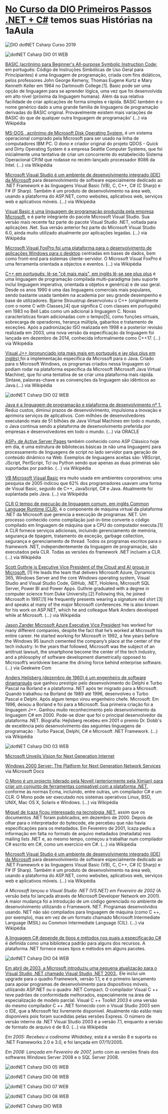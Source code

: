 # [No Curso da DIO Primeiros Passos .NET + C#](https://web.digitalinnovation.one/course/primeiros-passos-com-net-c/learning/21dba689-4655-48a6-b2b6-89a353220b16/) temos suas Histórias na 1aAula 

![DIO dotNET Csharp Curso 2019](https://user-images.githubusercontent.com/76437195/103577914-075fea80-4eac-11eb-9068-a8e58797dabc.jpg) 

![dotNET Csharp DIO 01 WEB](https://user-images.githubusercontent.com/76437195/103577670-9b7d8200-4eab-11eb-8113-5800c0f75e44.jpg) 

[BASIC (acrônimo para Beginner's All-purpose Symbolic Instruction Code;](https://pt.wikipedia.org/wiki/BASIC) em português: Código de Instruções Simbólicas de Uso Geral para Principiantes) é uma linguagem de programação, criada com fins didáticos, pelos professores John George Kemeny, Thomas Eugene Kurtz e Mary Kenneth Keller em 1964 no Dartmouth College.[1]. Basic pode ser uma opção de linguagem para se aprender lógica, uma vez que foi desenvolvida em alto nível (próxima da linguagem humana). Além da sua relativa facilidade de criar aplicações de forma simples e rápida. BASIC também é o nome genérico dado a uma grande família de linguagens de programação derivadas do BASIC original. Provavelmente existem mais variações de BASIC do que de qualquer outra linguagem de programação' (...) via Wikipédia 

[MS-DOS , acrônimo de Microsoft Disk Operating System,](https://pt.wikipedia.org/wiki/MS-DOS) é um sistema operacional comprado pela Microsoft para ser usado na linha de computadores IBM PC. O dono e criador original do projeto QDOS - Quick and Dirty Operating System é a empresa Seattle Computer Systems, que foi inicialmente uma tentativa de criar um concorrente do estabelecido Sistema Operacional CP/M que rodasse no recém-lançado processador 8086 da Intel. (...) via Wikipédia

[Microsoft Visual Studio é um ambiente de desenvolvimento integrado (IDE) da Microsoft](https://pt.wikipedia.org/wiki/Microsoft_Visual_Studio) para desenvolvimento de software especialmente dedicado ao .NET Framework e às linguagens Visual Basic (VB), C, C++, C# (C Sharp) e F# (F Sharp). Também é um produto de desenvolvimento na área web, usando a plataforma do ASP.NET, como websites, aplicativos web, serviços web e aplicativos móveis. (...) via Wikipédia

[Visual Basic é uma linguagem de programação produzida pela empresa Microsoft,](https://pt.wikipedia.org/wiki/Visual_Basic) e é parte integrante do pacote Microsoft Visual Studio. Sua versão mais recente faz parte do pacote Visual Studio .NET, voltada para aplicações .Net. Sua versão anterior fez parte do Microsoft Visual Studio 6.0, ainda muito utilizado atualmente por aplicações legadas. (...) via Wikipédia

[Microsoft Visual FoxPro foi uma plataforma para o desenvolvimento de aplicações Windows para o desktop](https://pt.wikipedia.org/wiki/Visual_FoxPro) centradas em bases de dados, bem como front-end para sistemas cliente-servidor. O Microsoft Visual FoxPro é uma ferramenta orientada a objectos e eventos. (...) via Wikipédia 

[C++ em português: lê-se "cê mais mais", em inglês lê-se see plus plus](https://pt.wikipedia.org/wiki/C%2B%2B)  é uma linguagem de programação compilada multi-paradigma (seu suporte inclui linguagem imperativa, orientada a objetos e genérica) e de uso geral. Desde os anos 1990 é uma das linguagens comerciais mais populares, sendo bastante usada também na academia por seu grande desempenho e base de utilizadores. Bjarne Stroustrup desenvolveu o C++ (originalmente com o nome C with Classes,[4] que significa C com classes em português) em 1983 no Bell Labs como um adicional à linguagem C. Novas características foram adicionadas com o tempo[5], como funções virtuais, sobrecarga de operadores, herança múltipla, gabaritos e tratamento de exceções. Após a padronização ISO realizada em 1998 e a posterior revisão realizada em 2003, uma nova versão da especificação da linguagem foi lançada em dezembro de 2014, conhecida informalmente como C++17. (...) via Wikipédia

[Visual J++ (pronunciado jota mais mais em português e jay plus plus em inglês) ](https://pt.wikipedia.org/wiki/Visual_J%2B%2B) foi a implementação específica da Microsoft para o Java. Criado para o Microsoft Windows, os programas criados nessa linguagem só podiam rodar na plataforma específica da Microsoft (Microsoft Java Virtual Machine), que foi uma tentativa de se criar uma plataforma mais rápida. Sintaxe, palavras-chave e as convenções da linguagem são idênticos ao Java.(...) via Wikipédia

![dotNET Csharp DIO 02 WEB](https://user-images.githubusercontent.com/76437195/103577692-a46e5380-4eab-11eb-9cc9-2b30150f52ff.jpg) 

[Java é a linguagem de programação e plataforma de desenvolvimento nº 1.](https://www.oracle.com/br/java/) Reduz custos, diminui prazos de desenvolvimento, impulsiona a inovação e aprimora serviços de aplicativos. Com milhões de desenvolvedores executando mais de 51 bilhões de Java Virtual Machines em todo o mundo, o Java continua sendo a plataforma de desenvolvimento preferida por empresas e desenvolvedores em todo o mundo. (...) via ORACLE

[ASP+ de Active Server Pages](https://pt.wikipedia.org/wiki/ASP)  também conhecido como ASP Clássico hoje em dia, é uma estrutura de bibliotecas básicas (e não uma linguagem) para processamento de linguagens de script no lado servidor para geração de conteúdo dinâmico na Web. Exemplos de linguagens aceitas são: VBScript, JScript, PerlScript, Tcl ou Python sendo que apenas as duas primeiras são suportadas por padrão. (...) via Wikipédia

[VB Microsoft Visual Basic](https://pt.wikipedia.org/wiki/Visual_Basic) era muito usada em ambientes corporativos: uma pesquisa de 2005 indicou que 62% dos programadores usavam uma forma de Visual Basic, seguido de C++, JavaScript, C# e Java. Atualmente foi suplantada pelo Java. (...) via Wikipédia

[CLR O tempo de execução de linguagem comum, em inglês Common Language Runtime (CLR),](https://pt.wikipedia.org/wiki/Common_Language_Runtime) é o componente de máquina virtual da plataforma .NET da Microsoft que gerencia a execução de programas .NET. Um processo conhecido como compilação just-in-time converte o código compilado em linguagem de máquina que a CPU do computador executa.[1] A CLR fornece serviços adicionais, incluindo gerenciamento de memória, segurança de tipagem, tratamento de exceção, garbage collection, segurança e gerenciamento de thread. Todos os programas escritos para o framework .NET, independentemente da linguagem de programação, são executados pela CLR. Todas as versões do framework .NET incluem a CLR. (...) via Wikipédia

[Scott Guthrie is Executive Vice President of the Cloud and AI group in Microsoft.](https://en.wikipedia.org/wiki/Scott_Guthrie) [1] He leads the team that delivers Microsoft Azure, Dynamics 365, Windows Server and the core Windows operating system, Visual Studio and Visual Studio Code, GitHub, .NET, Hololens, Microsoft SQL Server, Power BI and Power Apps. Guthrie graduated with a degree in computer science from Duke University.[2] Following this, he joined Microsoft in 1997.[1] He frequently presents wearing a signature red shirt [3] and speaks at many of the major Microsoft conferences. He is also known for his work on ASP.NET, which he and colleague Mark Anders developed while at Microsoft. (...) via Wikipédia

[Jason Zander Microsoft Azure Executive Vice President](https://www.geekwire.com/2018/new-azure-chief-jason-zander-microsoft-lifer-link-companys-past-future/) has worked for many different companies, despite the fact that he’s worked at Microsoft his entire career. He started working for Microsoft in 1992, a few years before the Windows 95 launch cemented the company’s place at the center of the tech industry. In the years that followed, Microsoft was the subject of an antitrust lawsuit, the smartphone become the center of the tech industry, and a philosophy of software development diametrically opposed to Microsoft’s worldview became the driving force behind enterprise software. (...) via Geekwire Com

[Anders Hejlsberg (dezembro de 1960) é um engenheiro de software dinamarquês](https://pt.wikipedia.org/wiki/Anders_Hejlsberg) que ganhou prestígio pelo desenvolvimento do Delphi e Turbo Pascal na Borland e a plataforma .NET após ter migrado para a Microsoft. Quando trabalhou na Borland de 1989 até 1996, desenvolveu o Turbo Pascal e Delphi. Após algum tempo virou engenheiro chefe. Microsoft. Em 1996, deixou a Borland e foi para a Microsoft. Sua primeira criação foi a linguagem J++. Ganhou muito reconhecimento pelo desenvolvimento da linguagem C# em 2000. Pode-se dizer que foi o principal desenvolvedor da plataforma .NET. Biografia: Hejlsberg recebeu em 2001 o premio Dr. Dobb's de excelência pelo desenvolvimento das seguintes linguagens de programação : Turbo Pascal, Delphi, C# e Microsoft .NET Framework. (...) via Wikipédia

![dotNET Csharp DIO 03 WEB](https://user-images.githubusercontent.com/76437195/103577715-ad5f2500-4eab-11eb-8730-09dd2c9208ed.jpg)

[Microsoft Unveils Vision for Next Generation Internet](https://news.microsoft.com/2000/06/22/microsoft-unveils-vision-for-next-generation-internet/) 

[Windows 2000 Server: The Platform for Next Generation Network Services](https://news.microsoft.com/2000/06/06/windows-2000-server-the-platform-for-next-generation-network-services/) via Microsoft Docs 

[O Mono é um projecto liderado pela Novell (anteriormente pela Ximian) para criar um conjunto de ferramentas compatível com a plataforma .NET,](https://pt.wikipedia.org/wiki/Mono_(projeto)) conforme às normas Ecma, incluindo, entre outras, um compilador C# e um CLR. O Mono pode ser executado nos sistemas operativos Linux, BSD, UNIX, Mac OS X, Solaris e Windows. (...) via Wikipédia

[Miguel de Icaza ficou interessado na tecnologia .NET,](https://pt.wikipedia.org/wiki/Miguel_de_Icaza) assim que os documentos .NET foram publicados, em dezembro de 2000. Depois de olhar para o interpretador do bytecode, ele percebeu que não havia especificações para os metadados. Em Fevereiro de 2001, Icaza pediu a informação em falta no formato de arquivo metadados (metadata) nos mailing lists .NET e, ao mesmo tempo, começou a trabalhar num compilador C# escrito em C#, como um exercício em C#. (...) via Wikipédia

[Microsoft Visual Studio é um ambiente de desenvolvimento integrado (IDE) da Microsoft](https://pt.wikipedia.org/wiki/Microsoft_Visual_Studio) para desenvolvimento de software especialmente dedicado ao .NET Framework e às linguagens Visual Basic (VB), C, C++, C# (C Sharp) e F# (F Sharp). Também é um produto de desenvolvimento na área web, usando a plataforma do ASP.NET, como websites, aplicativos web, serviços web e aplicativos móveis. (...) via Wikipédia 

*A Microsoft lançou o Visual Studio .NET (VS.NET) em Fevereiro de 2002* (A versão beta foi lançada através de Microsoft Developer Network em 2001). A maior mudança foi a introdução de um código gerenciado no ambiente de desenvolvimento utilizando o Framework. NET. Programas desenvolvidos usando. NET não são compilados para linguagem de máquina (como C ++, por exemplo), mas em vez de um formato chamado Microsoft Intermediate Language (MSIL) ou Common Intermediate Language (CIL). (...) via Wikipédia

[A linguagem C# depende de tipos e métodos nos quais a especificação C#](https://docs.microsoft.com/pt-br/dotnet/csharp/whats-new/csharp-version-history) é definida como uma biblioteca padrão para alguns dos recursos. A plataforma .NET fornece esses tipos e métodos em alguns pacotes. 
 
![dotNET Csharp DIO 04 WEB](https://user-images.githubusercontent.com/76437195/103577744-b819ba00-4eab-11eb-8caf-2eb0c740b159.jpg)

[Em abril de 2003, a Microsoft introduziu uma pequena atualização para o Visual Studio .NET chamado Visual Studio .NET 2003.](https://pt.wikipedia.org/wiki/Microsoft_Visual_Studio). Ele inclui um upgrade para o quadro Framework, versão 1.1, e é o primeiro lançamento para apoiar programas de desenvolvimento para dispositivos móveis, utilizando ASP.NET ou o quadro .NET Compact. O compilador Visual C ++ teve padrões de conformidade melhorados, especialmente na área de especialização de modelo parcial. Visual C ++ Toolkit 2003 é uma versão do mesmo compilador C ++ .NET fornecido com o Visual Studio 2003 sem o IDE, que a Microsoft fez livremente disponível. Atualmente não estão mais disponíveis pois foram sucedidas pelas versões Express. O número de versão interno da .NET Visual Studio 2003 é a versão 7.1, enquanto a versão de formato de arquivo é de 8.0. (...) via Wikipédia

*Em 2005: Recebeu o codinome Whidebey,* esta é a versão 8 e suporta os .NET Frameworks 2.0 e 3.0, e foi lançada em 07/11/2005.

*Em 2008: Lançada em Fevereiro de 2007,* junto com as versões finais dos softwares Windows Server 2008 e o SQL Server 2008.

![dotNET Csharp DIO 05 WEB](https://user-images.githubusercontent.com/76437195/103577758-bf40c800-4eab-11eb-9325-8febc006dd90.jpg) 

![dotNET Csharp DIO 06 WEB](https://user-images.githubusercontent.com/76437195/103577782-c962c680-4eab-11eb-80a2-d3bbce491ca5.jpg) 

![dotNET Csharp DIO 07 WEB](https://user-images.githubusercontent.com/76437195/103577804-d384c500-4eab-11eb-9623-133c7aa64dd7.jpg)

![dotNET Csharp DIO 08 WEB](https://user-images.githubusercontent.com/76437195/103577833-df708700-4eab-11eb-939d-397aabd7cd50.jpg) 

![dotNET Csharp DIO WEB](https://user-images.githubusercontent.com/76437195/103578309-b3093a80-4eac-11eb-8e97-f508cfbb5caf.jpg)
